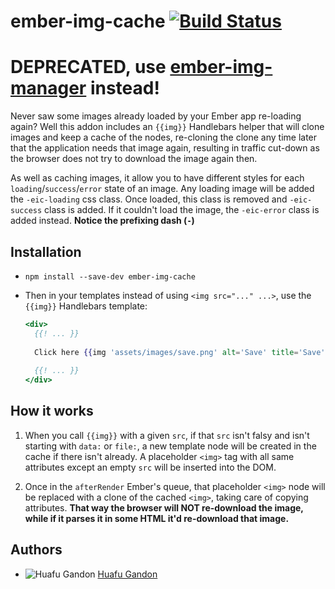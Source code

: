 # ember-img-cache [![Build Status](https://travis-ci.org/huafu/ember-img-cache.svg)](https://travis-ci.org/huafu/ember-img-cache)

# DEPRECATED, use [ember-img-manager](https://github.com/huafu/ember-img-manager) instead!

Never saw some images already loaded by your Ember app re-loading again? Well this addon includes
an `{{img}}` Handlebars helper that will clone images and keep a cache of the nodes, re-cloning the
clone any time later that the application needs that image again, resulting in traffic cut-down
as the browser does not try to download the image again then.

As well as caching images, it allow you to have different styles for each `loading`/`success`/`error`
state of an image. Any loading image will be added the `-eic-loading` css class. Once loaded, this
class is removed and `-eic-success` class is added. If it couldn't load the image, the `-eic-error`
class is added instead. **Notice the prefixing dash (`-`)**


## Installation

* `npm install --save-dev ember-img-cache`
* Then in your templates instead of using `<img src="..." ...>`, use the `{{img}}` Handlebars template:
    
    ```handlebars
    <div>
      {{! ... }}
      
      Click here {{img 'assets/images/save.png' alt='Save' title='Save'}} to save!
      
      {{! ... }}
    </div>
    ```
    
    
## How it works

1. When you call `{{img}}` with a given `src`, if that `src` isn't falsy and isn't starting
with `data:` or `file:`, a new template node will be created in the cache if there isn't already.
A placeholder `<img>` tag with all same attributes except an empty `src` will be inserted into the DOM.

2. Once in the `afterRender` Ember's queue, that placeholder `<img>` node will be replaced with a clone
of the cached `<img>`, taking care of copying attributes. **That way the browser will NOT re-download
the image, while if it parses it in some HTML it'd re-download that image.**


## Authors

* ![Huafu Gandon](https://s.gravatar.com/avatar/950590a0d4bc96f4a239cac955112eeb?s=24) [Huafu Gandon](https://github.com/huafu)
